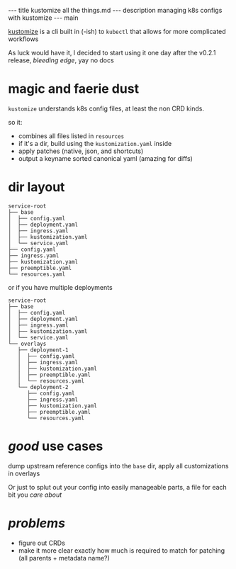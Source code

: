 --- title
kustomize all the things.md
--- description
managing k8s configs with kustomize
--- main


[kustomize](https://github.com/kubernetes-sigs/kustomize)
is a cli built in (-ish) to `kubectl` that allows for more complicated workflows

As luck would have it,
I decided to start using it one day after the v0.2.1 release,
_bleeding edge_,
yay no docs

# magic and faerie dust

`kustomize` understands k8s config files,
at least the non CRD kinds.

so it:

- combines all files listed in `resources`
- if it's a dir, build using the `kustomization.yaml` inside
- apply patches (native, json, and shortcuts)
- output a keyname sorted canonical yaml (amazing for diffs)

# dir layout

```
service-root
├── base
│  ├── config.yaml
│  ├── deployment.yaml
│  ├── ingress.yaml
│  ├── kustomization.yaml
│  └── service.yaml
├── config.yaml
├── ingress.yaml
├── kustomization.yaml
├── preemptible.yaml
└── resources.yaml

```

or if you have multiple deployments

```
service-root
├── base
│  ├── config.yaml
│  ├── deployment.yaml
│  ├── ingress.yaml
│  ├── kustomization.yaml
│  └── service.yaml
└── overlays
   ├── deployment-1
   │  ├── config.yaml
   │  ├── ingress.yaml
   │  ├── kustomization.yaml
   │  ├── preemptible.yaml
   │  └── resources.yaml
   └── deployment-2
      ├── config.yaml
      ├── ingress.yaml
      ├── kustomization.yaml
      ├── preemptible.yaml
      └── resources.yaml
```

# _good_ use cases

dump upstream reference configs into the `base` dir,
apply all customizations in overlays

Or just to splut out your config into easily manageable parts,
a file for each bit you _care about_

# _problems_

- figure out CRDs
- make it more clear exactly how much is required to match for patching (all parents + metadata name?)
